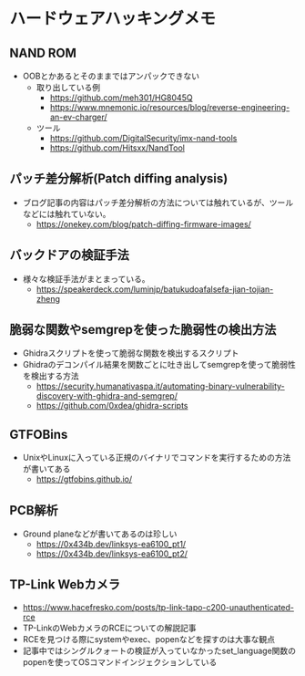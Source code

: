 # ハードウェアハッキングメモ
## NAND ROM
- OOBとかあるとそのままではアンパックできない
    - 取り出している例
        - https://github.com/meh301/HG8045Q
        - https://www.mnemonic.io/resources/blog/reverse-engineering-an-ev-charger/
    - ツール
        - https://github.com/DigitalSecurity/imx-nand-tools
        - https://github.com/Hitsxx/NandTool

## パッチ差分解析(Patch diffing analysis)
- ブログ記事の内容はパッチ差分解析の方法については触れているが、ツールなどには触れていない。
    - https://onekey.com/blog/patch-diffing-firmware-images/

## バックドアの検証手法
- 様々な検証手法がまとまっている。
    - https://speakerdeck.com/luminjp/batukudoafalsefa-jian-tojian-zheng

## 脆弱な関数やsemgrepを使った脆弱性の検出方法
- Ghidraスクリプトを使って脆弱な関数を検出するスクリプト
- Ghidraのデコンパイル結果を関数ごとに吐き出してsemgrepを使って脆弱性を検出する方法
    - https://security.humanativaspa.it/automating-binary-vulnerability-discovery-with-ghidra-and-semgrep/
    - https://github.com/0xdea/ghidra-scripts

## GTFOBins
- UnixやLinuxに入っている正規のバイナリでコマンドを実行するための方法が書いてある
    - https://gtfobins.github.io/

## PCB解析
- Ground planeなどが書いてあるのは珍しい
    - https://0x434b.dev/linksys-ea6100_pt1/
    - https://0x434b.dev/linksys-ea6100_pt2/

## TP-Link Webカメラ
- https://www.hacefresko.com/posts/tp-link-tapo-c200-unauthenticated-rce
- TP-LinkのWebカメラのRCEについての解説記事
- RCEを見つける際にsystemやexec、popenなどを探すのは大事な観点
- 記事中ではシングルクォートの検証が入っていなかったset_language関数のpopenを使ってOSコマンドインジェクションしている
